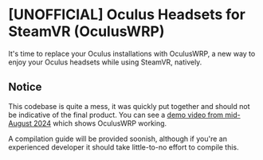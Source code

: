 # [UNOFFICIAL] Oculus Headsets for SteamVR (OculusWRP)
It's time to replace your Oculus installations with OculusWRP, a new way to enjoy your Oculus headsets while using SteamVR, natively.

## Notice
This codebase is quite a mess, it was quickly put together and should not be indicative of the final product. You can see a [demo video from mid-August 2024](https://www.youtube.com/watch?v=TEQzvabO6UQ) which shows OculusWRP working.

A compilation guide will be provided soonish, although if you're an experienced developer it should take little-to-no effort to compile this.
